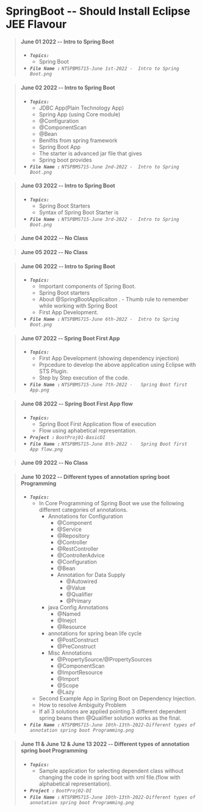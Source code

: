 # SpringBoot -- Should Install Eclipse JEE Flavour

> #### June 01 2022 -- Intro to Spring Boot
> - <em>**`Topics:`**</em>
>     - Spring Boot
> - <em>**`File Name :`**</em> *`NTSPBMS715-June 1st-2022 -  Intro to Spring Boot.png`*

> #### June 02 2022 -- Intro to Spring Boot
> - <em>**`Topics:`**</em>
>     - JDBC App(Plain Technology App)
>     - Spring App (using Core module)
>     - @Configuration
>     - @ComponentScan
>     - @Bean
>     - Benifits from spring framework
>     - Spring Boot App
>     - The starter is advanced jar file that gives
>     - Spring boot provides
> - <em>**`File Name :`**</em> *`NTSPBMS715-June 2nd-2022 -  Intro to Spring Boot.png`*

> #### June 03 2022 -- Intro to Spring Boot
> - <em>**`Topics:`**</em>
>     - Spring Boot Starters
>     - Syntax of Spring Boot Starter is
> - <em>**`File Name :`**</em> *`NTSPBMS715-June 3rd-2022 -  Intro to Spring Boot.png`*

> #### June 04 2022 -- No Class

> #### June 05 2022 -- No Class

> #### June 06 2022 -- Intro to Spring Boot
> - <em>**`Topics:`**</em>
>     - Important components of Spring Boot.
>     - Spring Boot starters
>     - About @SpringBootApplicaiton
.     - Thumb rule to remember while working with Spring Boot
>     - First App Development.
> - <em>**`File Name :`**</em> *`NTSPBMS715-June 6th-2022 -  Intro to Spring Boot.png`*

> #### June 07 2022 -- Spring Boot First App
> - <em>**`Topics:`**</em>
>     - First App Development (showing dependency injection)
>     - Prpcedure to develop the above application using Eclipse with STS Plugin.
>     - Step by Step execution of the code.
> - <em>**`File Name :`**</em> *`NTSPBMS715-June 7th-2022 -   Spring Boot first App.png`*

> #### June 08 2022 -- Spring Boot First App flow
> - <em>**`Topics:`**</em>
>     - Spring Boot First Application flow of execution
>     - Flow using aphabetical representation.
> - <em>**`Project :`**</em> *`BootProj01-BasicDI`*
> - <em>**`File Name :`**</em> *`NTSPBMS715-June 8th-2022 -   Spring Boot first App flow.png`*

> #### June 09 2022 -- No Class

> #### June 10 2022 -- Different types of annotation spring boot Programming
> - <em>**`Topics:`**</em>
>     - In Core Programming of Spring Boot we use the following different categories of annotations.
>          - Annotations for Configuration
>            - @Component
>            - @Service
>            - @Repository
>            - @Controller
>            - @RestController
>            - @ControllerAdvice
>            - @Configuration
>            - @Bean
>            - Annotation for Data Supply
>              - @Autowired
>              - @Value
>              - @Qualifier
>              - @Primary
>          - java Config Annotations
>            - @Named
>            - @Inejct
>            - @Resource
>          - annotations for spring bean life cycle
>            - @PostConstruct
>            - @PreConstruct
>          - Misc Annotations
>            - @PropertySource/@PropertySources
>            - @ComponentScan
>            - @ImportResource
>            - @Import
>            - @Scope
>            - @Lazy
>     - Second Example App in Spring Boot on Dependency Injection.
>     - How to resolve Ambiguity Problem
>     - If all 3 solutions are applied pointing 3 different dependent spring beans then @Qualifier solution works as the final.
> - <em>**`File Name :`**</em> *`NTSPBMS715-June 10th-13th-2022-Different types of annotation spring boot Programming.png`*

> #### June 11 & June 12 & June 13 2022 -- Different types of annotation spring boot Programming
> - <em>**`Topics:`**</em>
>     - Sample application for selecting dependent class without changing the code in spring boot with xml file.(flow with alphabetical representation).
> - <em>**`Project :`**</em> *`BootProj02-DI`*
> - <em>**`File Name :`**</em> *`NTSPBMS715-June 10th-13th-2022-Different types of annotation spring boot Programming.png`*
